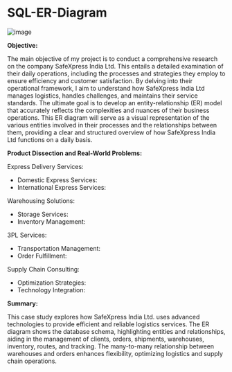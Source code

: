 # SQL-ER-Diagram

![image](https://github.com/VishalSinhaRoy/SQL-ER-Diagram/assets/162811130/b01d9770-ff00-47c0-b4f5-d68562953a67)


**Objective:**

The main objective of my project is to conduct a comprehensive research on the company SafeXpress India Ltd. This entails a detailed examination of their daily operations, including the processes and strategies they employ to ensure efficiency and customer satisfaction. By delving into their operational framework, I aim to understand how SafeXpress India Ltd manages logistics, handles challenges, and maintains their service standards. The ultimate goal is to develop an entity-relationship (ER) model that accurately reflects the complexities and nuances of their business operations. This ER diagram will serve as a visual representation of the various entities involved in their processes and the relationships between them, providing a clear and structured overview of how SafeXpress India Ltd functions on a daily basis.

**Product Dissection and Real-World Problems:**

Express Delivery Services:
*  Domestic Express Services: 
*  International Express Services: 

Warehousing Solutions:
*  Storage Services: 
*  Inventory Management: 

3PL Services:
*  Transportation Management: 
*  Order Fulfillment: 

Supply Chain Consulting:
*  Optimization Strategies: 
*  Technology Integration: 

**Summary:**

This case study explores how SafeXpress India Ltd. uses advanced technologies to provide efficient and reliable logistics services. The ER diagram shows the database schema, highlighting entities and relationships, aiding in the management of clients, orders, shipments, warehouses, inventory, routes, and tracking. The many-to-many relationship between warehouses and orders enhances flexibility, optimizing logistics and supply chain operations.
